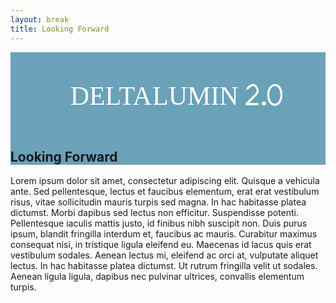 ```yaml
---
layout: break
title: Looking Forward
---
```

<div id="future" class="section-break" style="background-color:#6ba1b9">
	<svg x="0px" y="0px" viewBox="-50 400 1200 300">
		<g id="dl1">
			<text transform="matrix(1 0 0 1 177.7056 600)" font-size="100">
				<tspan x="0" y="0" fill="#FFFFFF" font-family="'Avenir'">DELTA</tspan>
				<tspan x="312.9" y="0" fill="#FFFFFF" font-family="'AvenirMedium'">LUMIN </tspan>
				<tspan x="660" y="0" fill="#FFFFFF" font-family="'Avenir'"> 1.0</tspan>
			</text>
		</g>
		<g id="scratch">
			<path fill="none" stroke="#67A2B6" stroke-width="30" stroke-miterlimit="10" d="M966.7,611.9c-4.2-11.3,13.9-25.1,8.9-36c-2-6.8-9.1-1.2-9-0.8c-3.7,10.2-7.5,20.4-11.2,30.6c-1,2.7-4.4,9.1-8.8,3.8c-3.7-11.3,0.4-24.4,5.2-35.1c1.7-3.7,3.8-7.1,5.4-10.9c4.1-9.6,12.8-26.5,4-31.5c-5.2-4.5-12.7,1.4-15.1,8.6c-2.3,7.2-2.7,8.6-4.8,15.9c-1.2,4.4-2.4,15.1-4,19.3c-4.6,11.9-5.6,26.3-14.1,35c-4,4.1-8.5-1.3-8.9-2.7c-3.8-16.2,7.7-32.4,11.4-48.6c3.2-14.2,20.9-39.8,11.6-43.6c-6.4-6-15.1,6.2-18.5,14.4c-6,17-10.5,34.4-15.1,51.6c-1.9,7.2-2.9,14.7-5.5,21.5s-9.6,18.8-13.4,14.4c-8.3-7.3-0.4-30.6,4.9-44.9c6-16.2,23.5-45.6,18.1-48.6c-3.4-2.6-7.2,2.3-9.1,6.6c-3.4,7.7-6.9,15.4-10.3,23.2c-2.5,5.7-5.1,11.5-7,17.6c-4.7,15.2-9.7,44.7-19.4,40.8c-7.7-6.3,0.5-23,5.6-36c1.8-4.6,6.7-16.3,8.5-20.9c4.7-12.4,7.9-23.8,7.7-36"/>
			<path fill="none" stroke="#67A2B6" stroke-width="14" stroke-miterlimit="10" d="M944,608.8c-4.2-11.3,13.9-25.1,8.9-36c-2-6.8-9.1-1.2-9-0.8c-3.7,10.2-7.5,20.4-11.2,30.6c-1,2.7-4.4,9.1-8.8,3.8c-3.7-11.3,0.4-24.4,5.2-35.1c1.7-3.7,3.8-7.1,5.4-10.9c4.1-9.6,12.8-26.5,4-31.5c-5.2-4.5-12.7,1.4-15.1,8.6c-2.3,7.2-2.7,8.6-4.8,15.9c-1.2,4.4-2.4,15.1-4,19.3c-4.6,11.9-5.6,26.3-14.1,35c-4,4.1-8.5-1.3-8.9-2.7c-3.8-16.2,7.7-32.4,11.4-48.6c3.2-14.2,20.9-39.8,11.6-43.6c-6.4-6-15.1,6.2-18.5,14.4c-6,17-10.5,34.4-15.1,51.6c-1.9,7.2-2.9,14.7-5.5,21.5c-2.6,6.8-9.6,18.8-13.4,14.4c-8.3-7.3-0.4-30.6,4.9-44.9c6-16.2,23.5-45.6,18.1-48.6c-3.4-2.6-7.2,2.3-9.1,6.6c-3.4,7.7-6.9,15.4-10.3,23.2c-2.5,5.7-5.1,11.5-7,17.6c-4.7,15.2-9.7,44.7-19.4,40.8c-7.7-6.3,0.5-23,5.6-36c1.8-4.6,6.7-16.3,8.5-20.9c4.7-12.4,7.9-23.8,7.7-36"/>
		</g>
		<g id="twoPointO">
			<path id="twoPointOO" fill="none" stroke="#FFFFFF" stroke-width="8" stroke-miterlimit="10" d="M958.5,525.3c-37.1,0-33.6,75-1.7,75C989.8,600.3,990.4,525.3,958.5,525.3z"/>
			<path id="twoPointOPoint" fill="none" stroke="#FFFFFF" stroke-width="8" stroke-miterlimit="10" d="M914.9,591.4c-4.8,0-4.9,7.8,0.2,7.8C920.7,599.2,920.7,591.4,914.9,591.4z"/>
			<path id="twoPointOTwo" fill="none" stroke="#FFFFFF" stroke-width="8" stroke-miterlimit="10" d="M851.3,541.2c24.9-38.1,52.4,1.1,34.1,19.5l-36.8,36.8h-2.7h48.7"/>
		</g>
	</svg>
	<h2>Looking Forward</h2>
</div>

<div class="sectionIntro">
	<p>Lorem ipsum dolor sit amet, consectetur adipiscing elit. Quisque a vehicula ante. Sed pellentesque, lectus et faucibus elementum, erat erat vestibulum risus, vitae sollicitudin mauris turpis sed magna. In hac habitasse platea dictumst. Morbi dapibus sed lectus non efficitur. Suspendisse potenti. Pellentesque iaculis mattis justo, id finibus nibh suscipit non. Duis purus ipsum, blandit fringilla interdum et, faucibus ac mauris. Curabitur maximus consequat nisi, in tristique ligula eleifend eu. Maecenas id lacus quis erat vestibulum sodales. Aenean lectus mi, eleifend ac orci at, vulputate aliquet lectus. In hac habitasse platea dictumst. Ut rutrum fringilla velit ut sodales. Aenean ligula ligula, dapibus nec pulvinar ultrices, convallis elementum turpis.</p>
</div>